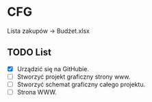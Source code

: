 [discord-invite]: https://discord.gg/CDy48QjS
# CFG


Lista zakupów -> Budżet.xlsx

## TODO List
- [x] Urządzić się na GitHubie.
- [ ] Stworzyć projekt graficzny strony www.
- [ ] Stworzyć schemat graficzny całego projektu.
- [ ] Strona WWW.
